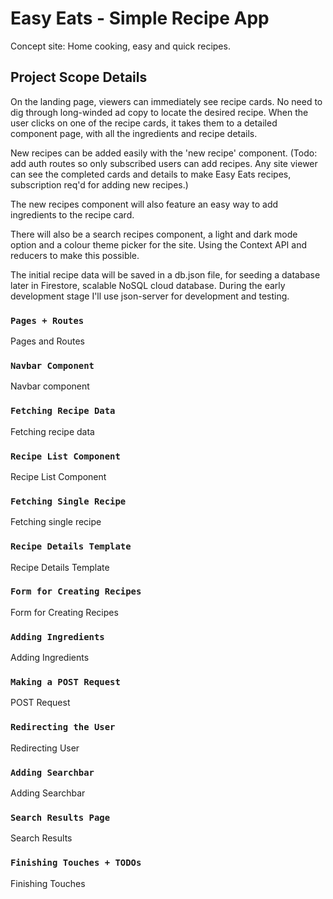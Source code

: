 # Easy Eats - Simple Recipe App

Concept site: Home cooking, easy and quick recipes.

## Project Scope Details

On the landing page, viewers can immediately see recipe cards. No need to dig through long-winded ad copy to locate the desired recipe. When the user clicks on one of the recipe cards, it takes them to a detailed component page, with all the ingredients and recipe details.

New recipes can be added easily with the 'new recipe' component. (Todo: add auth routes so only subscribed users can add recipes. Any site viewer can see the completed cards and details to make Easy Eats recipes, subscription req'd for adding new recipes.)

The new recipes component will also feature an easy way to add ingredients to the recipe card.

There will also be a search recipes component, a light and dark mode option and a colour theme picker for the site. Using the Context API and reducers to make this possible.

The initial recipe data will be saved in a db.json file, for seeding a database later in Firestore, scalable NoSQL cloud database. During the early development stage I'll use json-server for development and testing.

### `Pages + Routes`

Pages and Routes

### `Navbar Component`

Navbar component

### `Fetching Recipe Data`

Fetching recipe data

### `Recipe List Component`

Recipe List Component

### `Fetching Single Recipe`

Fetching single recipe

### `Recipe Details Template`

Recipe Details Template

### `Form for Creating Recipes`

Form for Creating Recipes

### `Adding Ingredients`

Adding Ingredients

### `Making a POST Request`

POST Request

### `Redirecting the User`

Redirecting User

### `Adding Searchbar`

Adding Searchbar

### `Search Results Page`

Search Results

### `Finishing Touches + TODOs`

Finishing Touches

